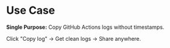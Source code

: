 # Use Case

**Single Purpose:** Copy GitHub Actions logs without timestamps.

Click "Copy log" → Get clean logs → Share anywhere.